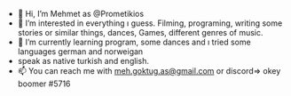 - 👋 Hi, I’m Mehmet as @Prometikios
- 👀 I’m interested in everything ı guess. Filming, programing, writing some stories or similar things, dances, Games, different genres of music.
- 🌱 I’m currently learning program, some dances and ı tried some languages german and norweigan
- speak as native turkish and english. 
- 📫 You can reach me with meh.goktug.as@gmail.com or discord=> okey boomer #5716

